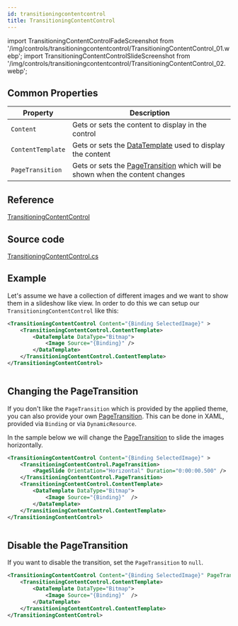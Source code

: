 ```yaml
---
id: transitioningcontentcontrol
title: TransitioningContentControl
---
```


import TransitioningContentControlFadeScreenshot from '/img/controls/transitioningcontentcontrol/TransitioningContentControl_01.webp';
import TransitioningContentControlSlideScreenshot from '/img/controls/transitioningcontentcontrol/TransitioningContentControl_02.webp';

## Common Properties

| Property          | Description                                                                                                                                 |
| ----------------- | ------------------------------------------------------------------------------------------------------------------------------------------- |
| `Content`         | Gets or sets the content to display in the control                                                                                          |
| `ContentTemplate` | Gets or sets the [DataTemplate](../templates/data-templates) used to display the content                      |
| `PageTransition`  | Gets or sets the [PageTransition](../animations/page-transitions) which will be shown when the content changes |

## Reference

[TransitioningContentControl](http://reference.avaloniaui.net/api/Avalonia.ReactiveUI/TransitioningContentControl/)

## Source code

[TransitioningContentControl.cs](https://github.com/AvaloniaUI/Avalonia/blob/master/src/Avalonia.Controls/TransitioningContentControl.cs)

## Example

Let's assume we have a collection of different images and we want to show them in a slideshow like view. In order to do this we can setup our `TransitioningContentControl` like this:

```xml
<TransitioningContentControl Content="{Binding SelectedImage}" >
    <TransitioningContentControl.ContentTemplate>
        <DataTemplate DataType="Bitmap">
            <Image Source="{Binding}" />
        </DataTemplate>
    </TransitioningContentControl.ContentTemplate>
</TransitioningContentControl>
```

<img className="center" src={TransitioningContentControlFadeScreenshot} alt="" />

## Changing the PageTransition

If you don't like the `PageTransition` which is provided by the applied theme, you can also provide your own [PageTransition](../animations/page-transitions). This can be done in XAML, provided via `Binding` or via `DynamicResource`.

In the sample below we will change the [PageTransition](../animations/page-transitions.md) to slide the images horizontally.

```xml
<TransitioningContentControl Content="{Binding SelectedImage}" >
    <TransitioningContentControl.PageTransition>
        <PageSlide Orientation="Horizontal" Duration="0:00:00.500" />
    </TransitioningContentControl.PageTransition>
    <TransitioningContentControl.ContentTemplate>
        <DataTemplate DataType="Bitmap">
            <Image Source="{Binding}"  />
        </DataTemplate>
    </TransitioningContentControl.ContentTemplate>
</TransitioningContentControl>
```

<img className="center" src={TransitioningContentControlSlideScreenshot} alt="" />

## Disable the PageTransition

If you want to disable the transition, set the `PageTransition` to `null`.

```xml
<TransitioningContentControl Content="{Binding SelectedImage}" PageTransition="{x:Null}" >
    <TransitioningContentControl.ContentTemplate>
        <DataTemplate DataType="Bitmap">
            <Image Source="{Binding}"  />
        </DataTemplate>
    </TransitioningContentControl.ContentTemplate>
</TransitioningContentControl>
```
